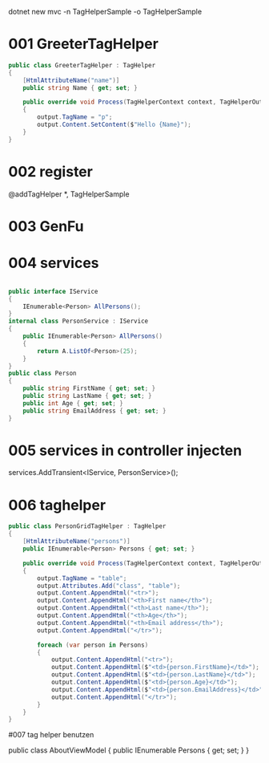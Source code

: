 dotnet new mvc -n TagHelperSample -o TagHelperSample


# 001 GreeterTagHelper

~~~ csharp
public class GreeterTagHelper : TagHelper
{
    [HtmlAttributeName("name")]
    public string Name { get; set; }

    public override void Process(TagHelperContext context, TagHelperOutput output)
    {
        output.TagName = "p";
        output.Content.SetContent($"Hello {Name}");
    }
}
~~~

# 002 register

@addTagHelper *, TagHelperSample

# 003 GenFu

# 004 services

~~~ csharp

public interface IService
{
    IEnumerable<Person> AllPersons();
}
internal class PersonService : IService
{
    public IEnumerable<Person> AllPersons()
    {
        return A.ListOf<Person>(25);
    }
}
public class Person
{
    public string FirstName { get; set; }
    public string LastName { get; set; }
    public int Age { get; set; }
    public string EmailAddress { get; set; }
}
~~~

# 005 services in controller injecten

services.AddTransient<IService, PersonService>();


# 006 taghelper

~~~ csharp
public class PersonGridTagHelper : TagHelper
{
    [HtmlAttributeName("persons")]
    public IEnumerable<Person> Persons { get; set; }

    public override void Process(TagHelperContext context, TagHelperOutput output)
    {
        output.TagName = "table";
        output.Attributes.Add("class", "table");
        output.Content.AppendHtml("<tr>");
        output.Content.AppendHtml("<th>First name</th>");
        output.Content.AppendHtml("<th>Last name</th>");
        output.Content.AppendHtml("<th>Age</th>");
        output.Content.AppendHtml("<th>Email address</th>");
        output.Content.AppendHtml("</tr>");

        foreach (var person in Persons)
        {
            output.Content.AppendHtml("<tr>");
            output.Content.AppendHtml($"<td>{person.FirstName}</td>");
            output.Content.AppendHtml($"<td>{person.LastName}</td>");
            output.Content.AppendHtml($"<td>{person.Age}</td>");
            output.Content.AppendHtml($"<td>{person.EmailAddress}</td>");
            output.Content.AppendHtml("</tr>");
        }
    }
}
~~~

#007 tag helper benutzen

public class AboutViewModel
{
	public IEnumerable<Person> Persons { get; set; }
}
<person-grid persons="Model.Persons"></person-grid>
